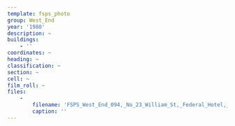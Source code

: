 ```yaml
---
template: fsps_photo
group: West_End
year: '1980'
description: ~
buildings:
    - ''
coordinates: ~
heading: ~
classification: ~
section: ~
cell: ~
film_roll: ~
files:
    -
        filename: 'FSPS_West_End_094,_No_23_William_St,_Federal_Hotel,_upstairs_games_room,_WE-4,_1980.png'
        caption: ''
---
```

